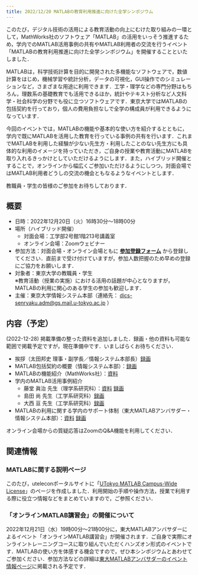 ```yaml
---
title: 2022/12/20 MATLABの教育利用推進に向けた全学シンポジウム
---
```


このたび，デジタル技術の活用による教育活動の向上にむけた取り組みの一環として，MathWorks社のソフトウェア「MATLAB」の活用をいっそう推進するため，学内でのMATLAB活用事例の共有やMATLAB利用者の交流を行うイベント「MATLABの教育利用推進に向けた全学シンポジウム」を開催することといたしました．

MATLABは，科学技術計算を目的に開発された多機能なソフトウェアで，数値計算をはじめ，機械学習や統計分析，データの可視化，GUI操作でのシミュレーションなど，さまざまな用途に利用できます．工学・理学などの専門分野はもちろん，理数系の基礎教育でも活用できるほか，統計やテキスト分析など人文科学・社会科学の分野でも役に立つソフトウェアです．東京大学ではMATLABの包括契約を行っており，個人の費用負担なしで全学の構成員が利用できるようになっています．

今回のイベントでは，MATLABの機能や基本的な使い方を紹介するとともに，学内で既にMATLABを活用した教育を行っている事例の共有を行います．これまでMATLABを利用した経験が少ない先生方・利用したことのない先生方にも具体的な利用のイメージを持っていただき，ご自身の授業や教育活動にMATLABを取り入れるきっかけとしていただけるようにします．また，ハイブリッド開催とすることで，オンラインから幅広くご参加いただけるようにしつつ，対面会場ではMATLAB利用者どうしの交流の機会ともなるようなイベントとします．

教職員・学生の皆様のご参加をお待ちしております．

## 概要

- 日時：2022年12月20日（火）16時30分～18時00分
- 場所（ハイブリッド開催）
    - 対面会場：工学部2号館1階213号講義室
    - オンライン会場：Zoomウェビナー
- 参加方法：対面会場・オンライン会場ともに **[参加登録フォーム](https://forms.gle/qeBjvYHvZhy2URwV8)** から登録してください．直前まで受け付けていますが，参加人数把握のため早めの登録にご協力をお願いします．
- 対象者：東京大学の教職員・学生<br>※教育活動（授業の実施）における活用の話題が中心となりますが，MATLABの利用に関心のある学生の参加も歓迎します．
- 主催：東京大学情報システム本部（連絡先： <dics-senryaku.adm@gs.mail.u-tokyo.ac.jp> ）

## 内容（予定）

(2022-12-28) 掲載準備の整った資料を追加しました．録画・他の資料も可能な範囲で掲載予定ですが，現在準備中です．いましばらくお待ちください．

- 挨拶（太田邦史 理事・副学長／情報システム本部長）[録画](https://youtu.be/XCUlLmSShVg)
- MATLAB包括契約の概要（情報システム本部）：[録画](https://youtu.be/wawn_Nt7YV4)
- MATLABの機能紹介（MathWorks社）：[資料](https://content.mathworks.com/viewer/63a1af8096c1635d7333962a) 
- 学内のMATLAB活用事例紹介
    - 藤堂 眞治 先生（理学系研究科）：[資料](todo.pdf) [録画](https://youtu.be/15IjUm6lZV8)
    - 島田 尚 先生（工学系研究科）[録画](https://youtu.be/VzKNozwgnUw)
    - 大西 亘 先生（工学系研究科）[録画](https://youtu.be/f8eAUyrHnQI)
- MATLABの利用に関する学内のサポート体制（東大MATLABアンバサダー・情報システム本部）：[資料](ambassador.pdf) [録画](https://youtu.be/6RKKGQcZBYc)

オンライン会場からの質疑応答はZoomのQ&A機能を利用してください．

## 関連情報

### MATLABに関する説明ページ

このたび，uteleconポータルサイトに「[UTokyo MATLAB Campus-Wide License](/matlab/)」のページを作成しました．利用開始の手順や操作方法，授業で利用する際に役立つ情報などをまとめていますので，ご参照ください．

### 「オンラインMATLAB講習会」の開催について

2022年12月21日（水）19時00分～21時00分に，東大MATLABアンバサダーによるイベント「オンラインMATLAB講習会」が開催されます．ご自身で実際にオンライントレーニングコースに取り組んでいただくハンズオン形式のイベントです．MATLABの使い方を体感する機会ですので，ぜひ本シンポジウムとあわせてご参加ください．参加方法などの詳細は[東大MATLABアンバサダーのイベント情報ページ](https://sites.google.com/view/ut-matlab-amb/Event)に掲載される予定です．
